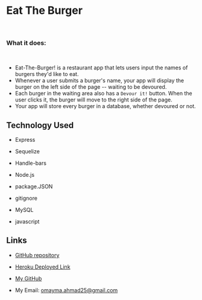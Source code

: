 # Eat The Burger 
​
### What it does:
​
* Eat-The-Burger! is a restaurant app that lets users input the names of burgers they'd like to eat.
​
* Whenever a user submits a burger's name, your app will display the burger on the left side of the page -- waiting to be devoured.
​
* Each burger in the waiting area also has a `Devour it!` button. When the user clicks it, the burger will move to the right side of the page.
​
* Your app will store every burger in a database, whether devoured or not.

## Technology Used

* Express

* Sequelize

* Handle-bars

* Node.js 

* package.JSON

* gitignore

* MySQL

* javascript


## Links
 
* [GitHub repository](https://github.com/omaymaahmad/week-13-eat-the-burger) 

* [Heroku Deployed Link](https://eat-the-burger-hwtask.herokuapp.com/) 

* [My GitHub](https://github.com/omaymaahmad)  

* My Email: <omayma.ahmad25@gmail.com>
